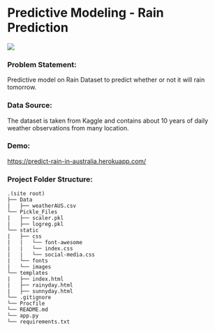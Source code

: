 # Predictive Modeling - Rain Prediction

<img src="https://editor.analyticsvidhya.com/uploads/35913Untitled%20design.png">

### Problem Statement: 
Predictive model on Rain Dataset to predict whether or not it will rain tomorrow.

### Data Source:
The dataset is taken from Kaggle and contains about 10 years of daily weather observations from many location.



### Demo:
https://predict-rain-in-australia.herokuapp.com/


### Project Folder Structure:
```
.(site root)
├── Data
|   ├── weatherAUS.csv
└── Pickle_Files
|   ├── scaler.pkl              
|   ├── logreg.pkl 
└── static
|   ├── css
|   |   └── font-awesome
|   |   └── index.css
|   |   └── social-media.css
|   └── fonts
|   └── images
└── templates
|   ├── index.html             
|   ├── rainyday.html
|   ├── sunnyday.html
└── .gitignore
└── Procfile
└── README.md
└── app.py
└── requirements.txt
```
